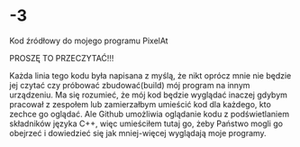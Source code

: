 # -3

Kod źródłowy do mojego programu PixelAt

PROSZĘ TO PRZECZYTAĆ!!!

Każda linia tego kodu była napisana z myślą, że nikt oprócz mnie nie będzie jej czytać czy próbować zbudować(build) mój program na innym urządzeniu. Ma się rozumieć, że mój kod będzie wyglądać inaczej gdybym pracował z zespołem lub zamierzałbym umieścić kod dla każdego, kto zechce go oglądać.
Ale Github umożliwia oglądanie kodu z podświetlaniem składników języka C++, więc umieściłem tutaj go, żeby Państwo mogli go obejrzeć i dowiedzieć się jak mniej-więcej wyglądają moje programy.
